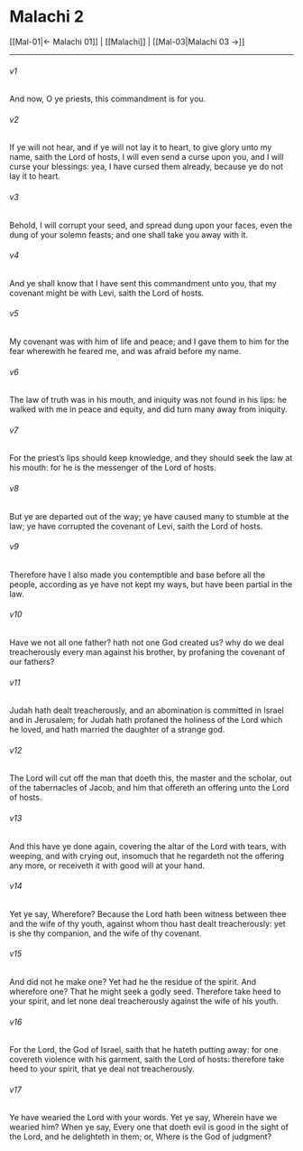 # Malachi 2

[[Mal-01|← Malachi 01]] | [[Malachi]] | [[Mal-03|Malachi 03 →]]
***

###### v1
And now, O ye priests, this commandment is for you.
###### v2
If ye will not hear, and if ye will not lay it to heart, to give glory unto my name, saith the Lord of hosts, I will even send a curse upon you, and I will curse your blessings: yea, I have cursed them already, because ye do not lay it to heart.
###### v3
Behold, I will corrupt your seed, and spread dung upon your faces, even the dung of your solemn feasts; and one shall take you away with it.
###### v4
And ye shall know that I have sent this commandment unto you, that my covenant might be with Levi, saith the Lord of hosts.
###### v5
My covenant was with him of life and peace; and I gave them to him for the fear wherewith he feared me, and was afraid before my name.
###### v6
The law of truth was in his mouth, and iniquity was not found in his lips: he walked with me in peace and equity, and did turn many away from iniquity.
###### v7
For the priest’s lips should keep knowledge, and they should seek the law at his mouth: for he is the messenger of the Lord of hosts.
###### v8
But ye are departed out of the way; ye have caused many to stumble at the law; ye have corrupted the covenant of Levi, saith the Lord of hosts.
###### v9
Therefore have I also made you contemptible and base before all the people, according as ye have not kept my ways, but have been partial in the law.
###### v10
Have we not all one father? hath not one God created us? why do we deal treacherously every man against his brother, by profaning the covenant of our fathers?
###### v11
Judah hath dealt treacherously, and an abomination is committed in Israel and in Jerusalem; for Judah hath profaned the holiness of the Lord which he loved, and hath married the daughter of a strange god.
###### v12
The Lord will cut off the man that doeth this, the master and the scholar, out of the tabernacles of Jacob, and him that offereth an offering unto the Lord of hosts.
###### v13
And this have ye done again, covering the altar of the Lord with tears, with weeping, and with crying out, insomuch that he regardeth not the offering any more, or receiveth it with good will at your hand.
###### v14
Yet ye say, Wherefore? Because the Lord hath been witness between thee and the wife of thy youth, against whom thou hast dealt treacherously: yet is she thy companion, and the wife of thy covenant.
###### v15
And did not he make one? Yet had he the residue of the spirit. And wherefore one? That he might seek a godly seed. Therefore take heed to your spirit, and let none deal treacherously against the wife of his youth.
###### v16
For the Lord, the God of Israel, saith that he hateth putting away: for one covereth violence with his garment, saith the Lord of hosts: therefore take heed to your spirit, that ye deal not treacherously.
###### v17
Ye have wearied the Lord with your words. Yet ye say, Wherein have we wearied him? When ye say, Every one that doeth evil is good in the sight of the Lord, and he delighteth in them; or, Where is the God of judgment? 
